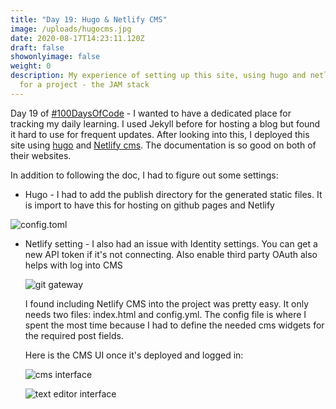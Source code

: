 ```yaml
---
title: "Day 19: Hugo & Netlify CMS"
image: /uploads/hugocms.jpg
date: 2020-08-17T14:23:11.120Z
draft: false
showonlyimage: false
weight: 0
description: My experience of setting up this site, using hugo and netlify cms
  for a project - the JAM stack
---
```

Day 19 of [\#100DaysOfCode](https://twitter.com/hashtag/100DaysOfCode?src=hashtag_click) - I wanted to have a dedicated place for tracking my daily learning. I used Jekyll before for hosting a blog but found it hard to use for frequent updates. After looking into this, I deployed this site using [hugo](https://gohugo.io/getting-started/quick-start/) and [Netlify cms](https://www.netlifycms.org/docs/hugo/#introduction). The documentation is so good on both of their websites. 

In addition to following the doc, I had to figure out some settings:

* Hugo - I had to add the publish directory for the generated static files. It is import to have this for hosting on github pages and Netlify

![config.toml](/uploads/config_toml.jpg "config for hugo publish directory")

* Netlify setting - I also had an issue with Identity settings. You can get a new API token if it's not connecting. Also enable third party OAuth also helps with log into CMS

  ![git gateway](/uploads/netlifysetting.jpg "API token")

  I found including Netlify CMS into the project was pretty easy. It only needs two files: index.html and config.yml. The config file is where I spent the most time because I had to define the needed cms widgets for the required post fields. 

  Here is the CMS UI once it's deployed and logged in:

  ![cms interface](/uploads/screen-shot-2020-08-18-at-3.46.35-am.png "cms interface")

  ![text editor interface](/uploads/screen-shot-2020-08-18-at-4.11.50-am.png "text editor interface")